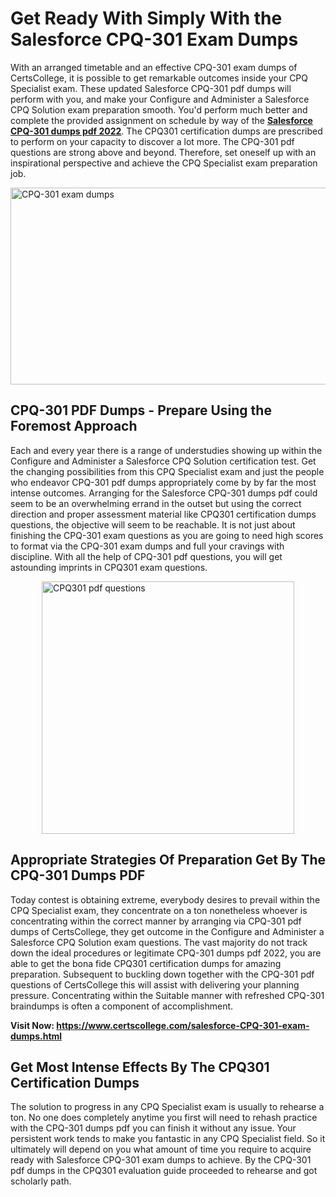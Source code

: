 <h1><strong>Get Ready With Simply With the Salesforce CPQ-301 Exam Dumps&nbsp;</strong></h1>
<p><span style="font-weight: 400;">With an arranged timetable and an effective  CPQ-301 exam dumps of CertsCollege, it is possible to get remarkable outcomes inside your CPQ Specialist exam. These updated Salesforce CPQ-301 pdf dumps will perform with you, and make your Configure and Administer a Salesforce CPQ Solution exam preparation smooth. You'd perform much better and complete the provided assignment on schedule by way of the <strong><a href="https://www.certscollege.com/salesforce-CPQ-301-exam-dumps.html">Salesforce CPQ-301 dumps pdf 2022</a></strong>. The CPQ301 certification dumps are prescribed to perform on your capacity to discover a lot more. The  CPQ-301 pdf questions are strong above and beyond. Therefore, set oneself up with an inspirational perspective and achieve the CPQ Specialist exam preparation job.&nbsp;</span></p>
<p><span style="font-weight: 400;"><img style="display: block; margin-left: auto; margin-right: auto;" src="https://i.ibb.co/CPDK3ps/Yellow-and-Blue-Initiative-Blog-Banner.png" alt="CPQ-301 exam dumps" width="559" height="315" /></span></p>
<h2><strong>CPQ-301 PDF Dumps - Prepare Using the Foremost Approach</strong></h2>
<p><span style="font-weight: 400;">Each and every year there is a range of understudies showing up within the Configure and Administer a Salesforce CPQ Solution certification test. Get the changing possibilities from this CPQ Specialist exam and just the people who endeavor CPQ-301 pdf dumps appropriately come by by far the most intense outcomes. Arranging for the Salesforce CPQ-301 dumps pdf could seem to be an overwhelming errand in the outset but using the correct direction and proper assessment material like CPQ301 certification dumps questions, the objective will seem to be reachable. It is not just about finishing the CPQ-301 exam questions as you are going to need high scores to format via the CPQ-301 exam dumps and full your cravings with discipline. With all the help of CPQ-301 pdf questions, you will get astounding imprints in CPQ301 exam questions.</span></p>
<p><span style="font-weight: 400;"><a href="https://tinyurl.com/ye2ab3a8"><img style="display: block; margin-left: auto; margin-right: auto;" src="https://i.ibb.co/9tMrhdY/Teacher-Appreciation-Invitation.png" alt="CPQ301 pdf questions " width="404" height="404" /></a></span></p>
<h2><strong>Appropriate Strategies Of Preparation Get By The CPQ-301 Dumps PDF</strong></h2>
<p><span style="font-weight: 400;">Today contest is obtaining extreme, everybody desires to prevail within the CPQ Specialist exam, they concentrate on a ton nonetheless whoever is concentrating within the correct manner by arranging via CPQ-301 pdf dumps of CertsCollege, they get outcome in the Configure and Administer a Salesforce CPQ Solution exam questions. The vast majority do not track down the ideal procedures or legitimate CPQ-301 dumps pdf 2022, you are able to get the bona fide CPQ301 certification dumps for amazing preparation. Subsequent to buckling down together with the  CPQ-301 pdf questions of CertsCollege this will assist with delivering your planning pressure. Concentrating within the Suitable manner with refreshed CPQ-301 braindumps is often a component of accomplishment.</span></p>
<p><span style="font-weight: 400;"><strong>Visit Now: <a href="https://www.certscollege.com/salesforce-CPQ-301-exam-dumps.html">https://www.certscollege.com/salesforce-CPQ-301-exam-dumps.html</a></strong></span></p>
<h2><strong>Get Most Intense Effects By The CPQ301 Certification Dumps</strong></h2>
<p><span style="font-weight: 400;">The solution to progress in any CPQ Specialist exam is usually to rehearse a ton. No one does completely anytime you first will need to rehash practice with the CPQ-301 dumps pdf you can finish it without any issue. Your persistent work tends to make you fantastic in any CPQ Specialist field. So it ultimately will depend on you what amount of time you require to acquire ready with Salesforce CPQ-301 exam dumps to achieve. By the CPQ-301 pdf dumps in the CPQ301 evaluation guide proceeded to rehearse and got scholarly path.</span></p>
